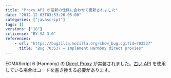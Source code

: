 ```yaml
---
title: "Proxy API が最新の仕様に合わせて更新されました"
date: "2012-12-03T03:53:26-05:00"
categories: ["javascript"]
tags: []
versions: ["18"]
cclicense: "BY-SA 3.0"
references:
    - url: "https://bugzilla.mozilla.org/show_bug.cgi?id=703537"
      title: "Bug 703537 – Implement Harmony direct proxies"
---
```

ECMAScript 6 (Harmony) の [Direct Proxy](https://developer.mozilla.org/ja/docs/JavaScript/Reference/Global_Objects/Proxy) が実装されました。[古い API](https://developer.mozilla.org/ja/docs/JavaScript/Old_Proxy_API) を使用している場合はコードを書き換える必要があります。
